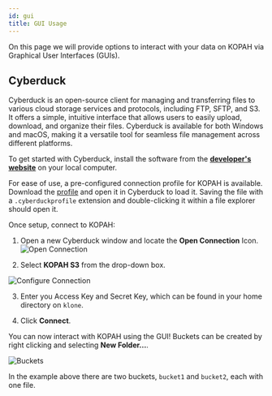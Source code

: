 ```yaml
---
id: gui
title: GUI Usage
---
```


On this page we will provide options to interact with your data on KOPAH via Graphical User Interfaces (GUIs).

## Cyberduck

Cyberduck is an open-source client for managing and transferring files to various cloud storage services and protocols, including FTP, SFTP, and S3. It offers a simple, intuitive interface that allows users to easily upload, download, and organize their files. Cyberduck is available for both Windows and macOS, making it a versatile tool for seamless file management across different platforms.

To get started with Cyberduck, install the software from the [**developer's website**](https://cyberduck.io/download/) on your local computer.

For ease of use, a pre-configured connection profile for KOPAH is available. Download the [profile](/files/kopah.cyberduckprofile) and open it in Cyberduck to load it. Saving the file with a `.cyberduckprofile` extension and double-clicking it within a file explorer should open it.

Once setup, connect to KOPAH:

1. Open a new Cyberduck window and locate the **Open Connection** Icon.
![](/img/docs/kopah/cyberduck_open.png 'Open Connection')

2. Select **KOPAH S3** from the drop-down box.

![](/img/docs/kopah/cyberduck_connect.png 'Configure Connection')

3. Enter you Access Key and Secret Key, which can be found in your home directory on `klone`.

4. Click **Connect**.

You can now interact with KOPAH using the GUI! Buckets can be created by right clicking and selecting **New Folder...**.

![](/img/docs/kopah/cyberduck_buckets.png 'Buckets')

In the example above there are two buckets, `bucket1` and `bucket2`, each with one file.
